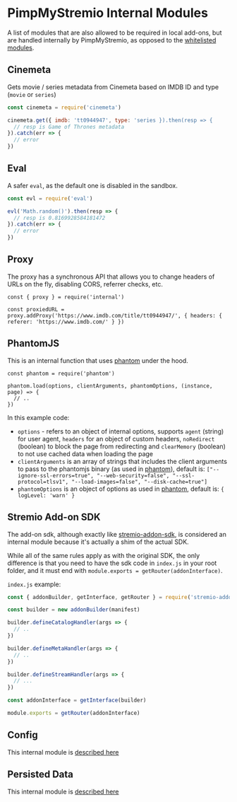 # PimpMyStremio Internal Modules

A list of modules that are also allowed to be required in local add-ons, but are handled internally by PimpMyStremio, as opposed to the [whitelisted modules](./modules-whitelist.md).

## Cinemeta

Gets movie / series metadata from Cinemeta based on IMDB ID and type (`movie` or `series`)

```javascript
const cinemeta = require('cinemeta')

cinemeta.get({ imdb: 'tt0944947', type: 'series }).then(resp => {
  // resp is Game of Thrones metadata
}).catch(err => {
  // error
})
```

## Eval

A safer `eval`, as the default one is disabled in the sandbox.

```javascript
const evl = require('eval')

evl('Math.random()').then(resp => {
  // resp is 0.8169928584181472
}).catch(err => {
  // error
})
```

## Proxy

The proxy has a synchronous API that allows you to change headers of URLs on the fly, disabling CORS, referrer checks, etc.

```
const { proxy } = require('internal')

const proxiedURL = proxy.addProxy('https://www.imdb.com/title/tt0944947/', { headers: { referer: 'https://www.imdb.com/' } })
```

## PhantomJS

This is an internal function that uses [phantom](https://www.npmjs.com/package/phantom) under the hood.

```
const phantom = require('phantom')

phantom.load(options, clientArguments, phantomOptions, (instance, page) => {
  // ..
})
```

In this example code:
- `options` - refers to an object of internal options, supports `agent` (string) for user agent, `headers` for an object of custom headers, `noRedirect` (boolean) to block the page from redirecting and `clearMemory` (boolean) to not use cached data when loading the page
- `clientArguments` is an array of strings that includes the client arguments to pass to the phantomjs binary (as used in [phantom](https://www.npmjs.com/package/phantom)), default is: `["--ignore-ssl-errors=true", "--web-security=false", "--ssl-protocol=tlsv1", "--load-images=false", "--disk-cache=true"]`
- `phantomOptions` is an object of options as used in [phantom](https://www.npmjs.com/package/phantom), default is: `{ logLevel: 'warn' }`

## Stremio Add-on SDK

The add-on sdk, although exactly like [stremio-addon-sdk](https://github.com/Stremio/stremio-addon-sdk#readme), is considered an internal module because it's actually a shim of the actual SDK.

While all of the same rules apply as with the original SDK, the only difference is that you need to have the sdk code in `index.js` in your root folder, and it must end with `module.exports = getRouter(addonInterface)`.

`index.js` example:

```javascript
const { addonBuilder, getInterface, getRouter } = require('stremio-addon-sdk')

const builder = new addonBuilder(manifest)

builder.defineCatalogHandler(args => {
  // ..
})

builder.defineMetaHandler(args => {
  // ..
})

builder.defineStreamHandler(args => {
  // ...
})

const addonInterface = getInterface(builder)

module.exports = getRouter(addonInterface)
```

## Config

This internal module is [described here](https://github.com/sungshon/PimpMyStremio/tree/master/docs#user-settings)

## Persisted Data

This internal module is [described here](https://github.com/sungshon/PimpMyStremio/tree/master/docs#persisted-data)




